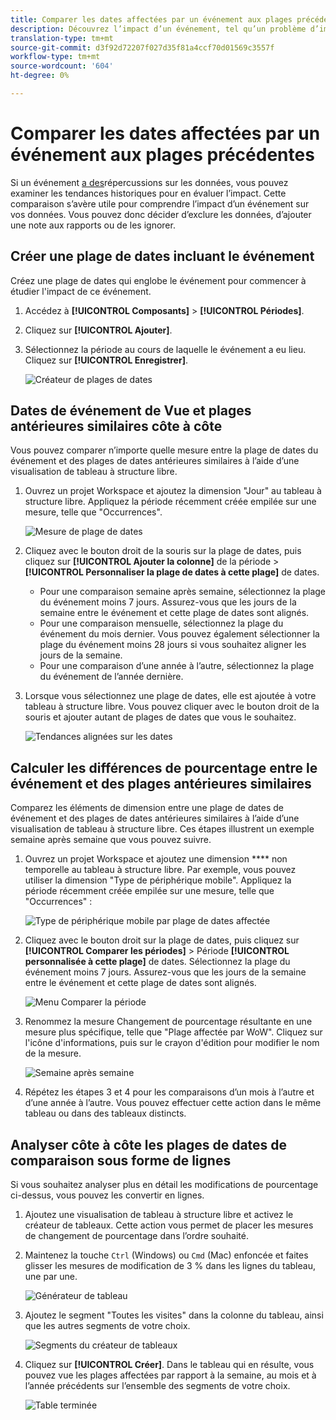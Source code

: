 ```yaml
---
title: Comparer les dates affectées par un événement aux plages précédentes
description: Découvrez l’impact d’un événement, tel qu’un problème d’implémentation ou une panne, en le comparant aux tendances précédentes.
translation-type: tm+mt
source-git-commit: d3f92d72207f027d35f81a4ccf70d01569c3557f
workflow-type: tm+mt
source-wordcount: '604'
ht-degree: 0%

---
```



# Comparer les dates affectées par un événement aux plages précédentes

Si un événement [a des](overview.md)répercussions sur les données, vous pouvez examiner les tendances historiques pour en évaluer l’impact. Cette comparaison s’avère utile pour comprendre l’impact d’un événement sur vos données. Vous pouvez donc décider d’exclure les données, d’ajouter une note aux rapports ou de les ignorer.

## Créer une plage de dates incluant le événement

Créez une plage de dates qui englobe le événement pour commencer à étudier l&#39;impact de ce événement.

1. Accédez à **[!UICONTROL Composants]** > **[!UICONTROL Périodes]**.
2. Cliquez sur **[!UICONTROL Ajouter]**.
3. Sélectionnez la période au cours de laquelle le événement a eu lieu. Cliquez sur **[!UICONTROL Enregistrer]**.

   ![Créateur de plages de dates](assets/date_range_builder.png)

## Dates de événement de Vue et plages antérieures similaires côte à côte

Vous pouvez comparer n’importe quelle mesure entre la plage de dates du événement et des plages de dates antérieures similaires à l’aide d’une visualisation de tableau à structure libre.

1. Ouvrez un projet Workspace et ajoutez la dimension &quot;Jour&quot; au tableau à structure libre. Appliquez la période récemment créée empilée sur une mesure, telle que &quot;Occurrences&quot;.

   ![Mesure de plage de dates](assets/date_range_metric.png)

2. Cliquez avec le bouton droit de la souris sur la plage de dates, puis cliquez sur **[!UICONTROL Ajouter la colonne]** de la période > **[!UICONTROL Personnaliser la plage de dates à cette plage]** de dates.
   * Pour une comparaison semaine après semaine, sélectionnez la plage du événement moins 7 jours. Assurez-vous que les jours de la semaine entre le événement et cette plage de dates sont alignés.
   * Pour une comparaison mensuelle, sélectionnez la plage du événement du mois dernier. Vous pouvez également sélectionner la plage du événement moins 28 jours si vous souhaitez aligner les jours de la semaine.
   * Pour une comparaison d’une année à l’autre, sélectionnez la plage du événement de l’année dernière.
3. Lorsque vous sélectionnez une plage de dates, elle est ajoutée à votre tableau à structure libre. Vous pouvez cliquer avec le bouton droit de la souris et ajouter autant de plages de dates que vous le souhaitez.

   ![Tendances alignées sur les dates](assets/date_aligned_trends.png)

## Calculer les différences de pourcentage entre le événement et des plages antérieures similaires

Comparez les éléments de dimension entre une plage de dates de événement et des plages de dates antérieures similaires à l’aide d’une visualisation de tableau à structure libre. Ces étapes illustrent un exemple semaine après semaine que vous pouvez suivre.

1. Ouvrez un projet Workspace et ajoutez une dimension **** non temporelle au tableau à structure libre. Par exemple, vous pouvez utiliser la dimension &quot;Type de périphérique mobile&quot;. Appliquez la période récemment créée empilée sur une mesure, telle que &quot;Occurrences&quot; :

   ![Type de périphérique mobile par plage de dates affectée](assets/mobile_device_type.png)

2. Cliquez avec le bouton droit sur la plage de dates, puis cliquez sur **[!UICONTROL Comparer les périodes]** > Période **[!UICONTROL personnalisée à cette plage]** de dates. Sélectionnez la plage du événement moins 7 jours. Assurez-vous que les jours de la semaine entre le événement et cette plage de dates sont alignés.

   ![Menu Comparer la période](assets/compare_time_custom.png)

3. Renommez la mesure Changement de pourcentage résultante en une mesure plus spécifique, telle que &quot;Plage affectée par WoW&quot;. Cliquez sur l&#39;icône d&#39;informations, puis sur le crayon d&#39;édition pour modifier le nom de la mesure.

   ![Semaine après semaine](assets/wow_affected_range.png)

4. Répétez les étapes 3 et 4 pour les comparaisons d’un mois à l’autre et d’une année à l’autre. Vous pouvez effectuer cette action dans le même tableau ou dans des tableaux distincts.

## Analyser côte à côte les plages de dates de comparaison sous forme de lignes

Si vous souhaitez analyser plus en détail les modifications de pourcentage ci-dessus, vous pouvez les convertir en lignes.

1. Ajoutez une visualisation de tableau à structure libre et activez le créateur de tableaux. Cette action vous permet de placer les mesures de changement de pourcentage dans l’ordre souhaité.
2. Maintenez la touche `Ctrl` (Windows) ou `Cmd` (Mac) enfoncée et faites glisser les mesures de modification de 3 % dans les lignes du tableau, une par une.

   ![Générateur de tableau](assets/table_builder.png)

3. Ajoutez le segment &quot;Toutes les visites&quot; dans la colonne du tableau, ainsi que les autres segments de votre choix.

   ![Segments du créateur de tableaux](assets/table_builder_segments.png)

4. Cliquez sur **[!UICONTROL Créer]**. Dans le tableau qui en résulte, vous pouvez vue les plages affectées par rapport à la semaine, au mois et à l’année précédents sur l’ensemble des segments de votre choix.

   ![Table terminée](assets/table_builder_finished.png)
